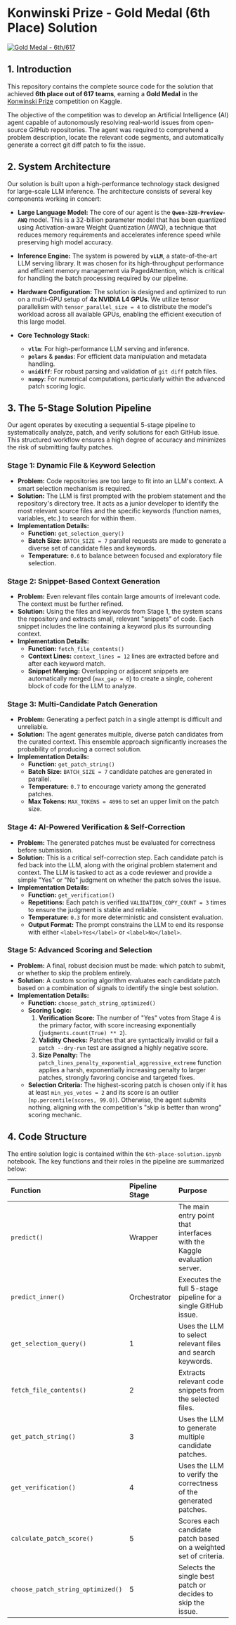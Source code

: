 # Konwinski Prize - Gold Medal (6th Place) Solution

[![Gold Medal - 6th/617](https://img.shields.io/badge/Konwinski%20Prize-6th%20Place%20%2F%20617%20(Gold%20Medal)-FFD700)](https://www.kaggle.com/competitions/konwinski-prize)

## 1. Introduction

This repository contains the complete source code for the solution that achieved **6th place out of 617 teams**, earning a **Gold Medal** in the [Konwinski Prize](https://www.kaggle.com/competitions/konwinski-prize) competition on Kaggle.

The objective of the competition was to develop an Artificial Intelligence (AI) agent capable of autonomously resolving real-world issues from open-source GitHub repositories. The agent was required to comprehend a problem description, locate the relevant code segments, and automatically generate a correct git diff patch to fix the issue.

## 2. System Architecture

Our solution is built upon a high-performance technology stack designed for large-scale LLM inference. The architecture consists of several key components working in concert:

*   **Large Language Model:** The core of our agent is the **`Qwen-32B-Preview-AWQ`** model. This is a 32-billion parameter model that has been quantized using Activation-aware Weight Quantization (AWQ), a technique that reduces memory requirements and accelerates inference speed while preserving high model accuracy.

*   **Inference Engine:** The system is powered by **`vLLM`**, a state-of-the-art LLM serving library. It was chosen for its high-throughput performance and efficient memory management via PagedAttention, which is critical for handling the batch processing required by our pipeline.

*   **Hardware Configuration:** The solution is designed and optimized to run on a multi-GPU setup of **4x NVIDIA L4 GPUs**. We utilize tensor parallelism with `tensor_parallel_size = 4` to distribute the model's workload across all available GPUs, enabling the efficient execution of this large model.

*   **Core Technology Stack:**
    *   **`vllm`**: For high-performance LLM serving and inference.
    *   **`polars`** & **`pandas`**: For efficient data manipulation and metadata handling.
    *   **`unidiff`**: For robust parsing and validation of `git diff` patch files.
    *   **`numpy`**: For numerical computations, particularly within the advanced patch scoring logic.

## 3. The 5-Stage Solution Pipeline

Our agent operates by executing a sequential 5-stage pipeline to systematically analyze, patch, and verify solutions for each GitHub issue. This structured workflow ensures a high degree of accuracy and minimizes the risk of submitting faulty patches.

### Stage 1: Dynamic File & Keyword Selection

*   **Problem:** Code repositories are too large to fit into an LLM's context. A smart selection mechanism is required.
*   **Solution:** The LLM is first prompted with the problem statement and the repository's directory tree. It acts as a junior developer to identify the most relevant source files and the specific keywords (function names, variables, etc.) to search for within them.
*   **Implementation Details:**
    *   **Function:** `get_selection_query()`
    *   **Batch Size:** `BATCH_SIZE = 7` parallel requests are made to generate a diverse set of candidate files and keywords.
    *   **Temperature:** `0.6` to balance between focused and exploratory file selection.

### Stage 2: Snippet-Based Context Generation

*   **Problem:** Even relevant files contain large amounts of irrelevant code. The context must be further refined.
*   **Solution:** Using the files and keywords from Stage 1, the system scans the repository and extracts small, relevant "snippets" of code. Each snippet includes the line containing a keyword plus its surrounding context.
*   **Implementation Details:**
    *   **Function:** `fetch_file_contents()`
    *   **Context Lines:** `context_lines = 12` lines are extracted before and after each keyword match.
    *   **Snippet Merging:** Overlapping or adjacent snippets are automatically merged (`max_gap = 0`) to create a single, coherent block of code for the LLM to analyze.

### Stage 3: Multi-Candidate Patch Generation

*   **Problem:** Generating a perfect patch in a single attempt is difficult and unreliable.
*   **Solution:** The agent generates multiple, diverse patch candidates from the curated context. This ensemble approach significantly increases the probability of producing a correct solution.
*   **Implementation Details:**
    *   **Function:** `get_patch_string()`
    *   **Batch Size:** `BATCH_SIZE = 7` candidate patches are generated in parallel.
    *   **Temperature:** `0.7` to encourage variety among the generated patches.
    *   **Max Tokens:** `MAX_TOKENS = 4096` to set an upper limit on the patch size.

### Stage 4: AI-Powered Verification & Self-Correction

*   **Problem:** The generated patches must be evaluated for correctness before submission.
*   **Solution:** This is a critical self-correction step. Each candidate patch is fed back into the LLM, along with the original problem statement and context. The LLM is tasked to act as a code reviewer and provide a simple "Yes" or "No" judgment on whether the patch solves the issue.
*   **Implementation Details:**
    *   **Function:** `get_verification()`
    *   **Repetitions:** Each patch is verified `VALIDATION_COPY_COUNT = 3` times to ensure the judgment is stable and reliable.
    *   **Temperature:** `0.3` for more deterministic and consistent evaluation.
    *   **Output Format:** The prompt constrains the LLM to end its response with either `<label>Yes</label>` or `<label>No</label>`.

### Stage 5: Advanced Scoring and Selection

*   **Problem:** A final, robust decision must be made: which patch to submit, or whether to skip the problem entirely.
*   **Solution:** A custom scoring algorithm evaluates each candidate patch based on a combination of signals to identify the single best solution.
*   **Implementation Details:**
    *   **Function:** `choose_patch_string_optimized()`
    *   **Scoring Logic:**
        1.  **Verification Score:** The number of "Yes" votes from Stage 4 is the primary factor, with score increasing exponentially (`judgments.count(True) ** 2`).
        2.  **Validity Checks:** Patches that are syntactically invalid or fail a `patch --dry-run` test are assigned a highly negative score.
        3.  **Size Penalty:** The `patch_lines_penalty_exponential_aggressive_extreme` function applies a harsh, exponentially increasing penalty to larger patches, strongly favoring concise and targeted fixes.
    *   **Selection Criteria:** The highest-scoring patch is chosen only if it has at least `min_yes_votes = 2` and its score is an outlier (`np.percentile(scores, 99.0)`). Otherwise, the agent submits nothing, aligning with the competition's "skip is better than wrong" scoring mechanic.

## 4. Code Structure

The entire solution logic is contained within the `6th-place-solution.ipynb` notebook. The key functions and their roles in the pipeline are summarized below:

| Function | Pipeline Stage | Purpose |
| :--- | :--- | :--- |
| `predict()` | Wrapper | The main entry point that interfaces with the Kaggle evaluation server. |
| `predict_inner()` | Orchestrator | Executes the full 5-stage pipeline for a single GitHub issue. |
| `get_selection_query()` | 1 | Uses the LLM to select relevant files and search keywords. |
| `fetch_file_contents()` | 2 | Extracts relevant code snippets from the selected files. |
| `get_patch_string()` | 3 | Uses the LLM to generate multiple candidate patches. |
| `get_verification()` | 4 | Uses the LLM to verify the correctness of the generated patches. |
| `calculate_patch_score()` | 5 | Scores each candidate patch based on a weighted set of criteria. |
| `choose_patch_string_optimized()`| 5 | Selects the single best patch or decides to skip the issue. |
